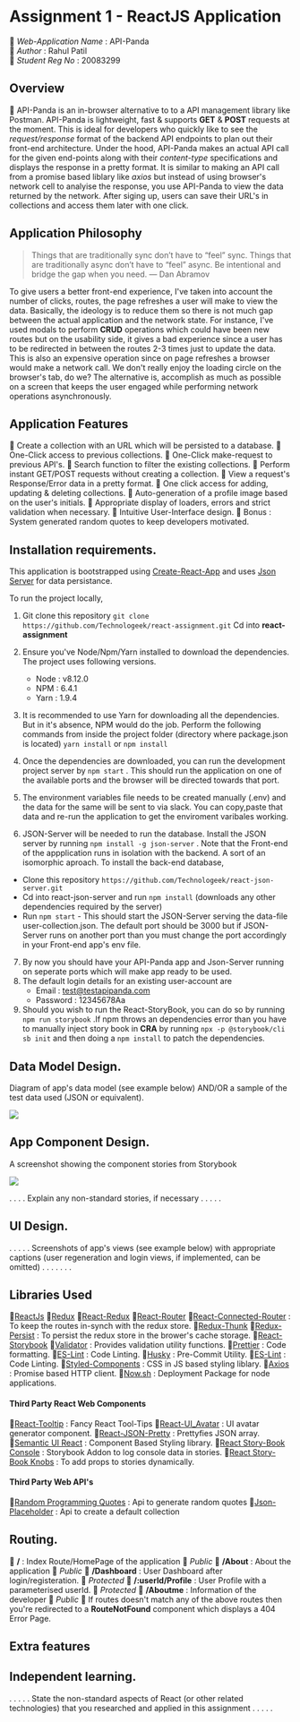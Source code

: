 # Assignment 1 - ReactJS Application

🔸 _Web-Application Name_ : API-Panda  
🔸 _Author_ : Rahul Patil  
🔸 _Student Reg No_ : 20083299

## Overview

🐼 API-Panda is an in-browser alternative to to a API management library like Postman. API-Panda is lightweight, fast & supports **GET** & **POST** requests at the moment. This is ideal for developers who quickly like to see the _request/response_ format of the backend API endpoints to plan out their front-end architecture. Under the hood, API-Panda makes an actual API call for the given end-points along with their _content-type_ specifications and displays the response in a pretty format. It is similar to making an API call from a promise based liblary like _axios_ but instead of using browser's network cell to analyise the response, you use API-Panda to view the data returned by the network. After siging up, users can save their URL's in collections and access them later with one click.

## Application Philosophy

> Things that are traditionally sync don’t have to “feel” sync. Things that are traditionally async don’t have to “feel” async. Be intentional and bridge the gap when you need.
> — Dan Abramov

To give users a better front-end experience, I've taken into account the number of clicks, routes, the page refreshes a user will make to view the data. Basically, the ideology is to reduce them so there is not much gap between the actual application and the network state. For instance, I've used modals to perform **CRUD** operations which could have been new routes but on the usability side, it gives a bad experience since a user has to be redirected in between the routes 2-3 times just to update the data. This is also an expensive operation since on page refreshes a browser would make a network call. We don't really enjoy the loading circle on the browser's tab, do we? The alternative is, accomplish as much as possible on a screen that keeps the user engaged while performing network operations asynchronously.

## Application Features

💊 Create a collection with an URL which will be persisted to a database.
💊 One-Click access to previous collections.
💊 One-Click make-request to previous API's.
💊 Search function to filter the existing collections.
💊 Perform instant GET/POST requests without creating a collection.
💊 View a request's Response/Error data in a pretty format.
💊 One click access for adding, updating & deleting collections.
💊 Auto-generation of a profile image based on the user's initials.
💊 Appropriate display of loaders, errors and strict validation when necessary.
💊 Intuitive User-Interface design.
💊 Bonus : System generated random quotes to keep developers motivated.

## Installation requirements.

This application is bootstrapped using [Create-React-App](https://github.com/facebook/create-react-app) and uses [Json Server](https://github.com/typicode/json-server) for data persistance.

To run the project locally,

1. Git clone this repository
   `git clone https://github.com/Technologeek/react-assignment.git`
   Cd into **react-assignment**
2. Ensure you've Node/Npm/Yarn installed to download the dependencies. The project uses following versions.
   - Node : v8.12.0
   - NPM : 6.4.1
   - Yarn : 1.9.4
3. It is recommended to use Yarn for downloading all the dependencies. But in it's absence, NPM would do the job. Perform the following commands from inside the project folder (directory where package.json is located)
   `yarn install` or `npm install`

4. Once the dependencies are downloaded, you can run the development project server by `npm start` . This should run the application on one of the available ports and the browser will be directed towards that port.

5. The environment variables file needs to be created manually (.env) and the data for the same will be sent to via slack. You can copy,paste that data and re-run the application to get the enviroment varibales working.

6. JSON-Server will be needed to run the database. Install the JSON server by running `npm install -g json-server` . Note that the Front-end of the appplication runs in isolation with the backend. A sort of an isomorphic aproach. To install the back-end database,

- Clone this repository `https://github.com/Technologeek/react-json-server.git`
- Cd into react-json-server and run `npm install` (downloads any other dependencies required by the server)
- Run `npm start` - This should start the JSON-Server serving the data-file user-collection.json. The default port should be 3000 but if JSON-Server runs on another port than you must change the port accordingly in your Front-end app's env file.

7. By now you should have your API-Panda app and Json-Server running on seperate ports which will make app ready to be used.
8. The default login details for an existing user-account are
   - Email : test@testapipanda.com
   - Password : 12345678Aa
9. Should you wish to run the React-StoryBook, you can do so by running `npm run storybook` .If npm throws an dependencies error than you have to manually inject story book in **CRA** by running `npx -p @storybook/cli sb init` and then doing a `npm install` to patch the dependencies.

## Data Model Design.

Diagram of app's data model (see example below) AND/OR a sample of the test data used (JSON or equivalent).

![][model]

## App Component Design.

A screenshot showing the component stories from Storybook

![][stories]

. . . . Explain any non-standard stories, if necessary . . . . .

## UI Design.

. . . . . Screenshots of app's views (see example below) with appropriate captions (user regeneration and login views, if implemented, can be omitted) . . . . . . .

## Libraries Used

🔹[ReactJs](https://reactjs.org/)
🔹[Redux](https://redux.js.org/)
🔹[React-Redux](https://github.com/reduxjs/react-redux)
🔹[React-Router](https://github.com/ReactTraining/react-router)
🔹[React-Connected-Router](https://github.com/supasate/connected-react-router) : To keep the routes in-synch with the redux store.
🔹[Redux-Thunk](https://github.com/reduxjs/redux-thunk)
🔹[Redux-Persist](https://github.com/rt2zz/redux-persist) : To persist the redux store in the brower's cache storage.
🔹[React-Storybook](https://github.com/storybooks/storybook)
🔹[Validator](https://www.npmjs.com/package/validator) : Provides validation utility functions.
🔹[Prettier](https://github.com/prettier/prettier) : Code formatting.
🔹[ES-Lint](https://eslint.org/) : Code Linting.
🔹[Husky](https://github.com/typicode/husky) : Pre-Commit Utility.
🔹[ES-Lint](https://eslint.org/) : Code Linting.
🔹[Styled-Components](https://www.styled-components.com/) : CSS in JS based styling liblary.
🔹[Axios](https://github.com/axios/axios) : Promise based HTTP client.
🔹[Now.sh](https://www.npmjs.com/package/now) : Deployment Package for node applications.

#### Third Party React Web Components

🔹[React-Tooltip](https://www.npmjs.com/package/react-tooltip) : Fancy React Tool-Tips
🔹[React-UI_Avatar](https://www.npmjs.com/package/react-ui-avatars) : UI avatar generator component.
🔹[React-JSON-Pretty](https://www.npmjs.com/package/react-json-pretty) : Prettyfies JSON array.
🔹[Semantic UI React](https://react.semantic-ui.com/) : Component Based Styling library.
🔹[React Story-Book Console](https://github.com/storybooks/storybook-addon-console) : Storybook Addon to log console data in stories.
🔹[React Story-Book Knobs](https://www.npmjs.com/package/@storybook/addon-knobs) : To add props to stories dynamically.

#### Third Party Web API's

🔹[Random Programming Quotes](https://quotes.stormconsultancy.co.uk/random.json) : Api to generate random quotes
🔹[Json-Placeholder](https://api.myjson.com/bins/q7fh2) : Api to create a default collection

## Routing.

🚂 **/** : Index Route/HomePage of the application 👮 _Public_
🚂 **/About** : About the application 👮 _Public_
🚂 **/Dashboard** : User Dashboard after login/registeration. 👮 _Protected_
🚂 **/:userId/Profile** : User Profile with a parameterised userId. 👮 _Protected_
🚂 **/Aboutme** : Information of the developer 👮 _Public_
🚩 If routes doesn't match any of the above routes then you're redirected to a **RouteNotFound** component which displays a 404 Error Page.

## Extra features

## Independent learning.

. . . . . State the non-standard aspects of React (or other related technologies) that you researched and applied in this assignment . . . . .

[model]: ./data.jpg
[image3]: ./screen.png
[stories]: ./storybook.png

